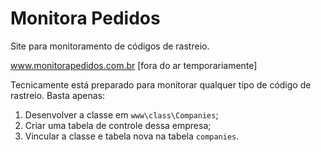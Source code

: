 # Monitora Pedidos
Site para monitoramento de códigos de rastreio. 

www.monitorapedidos.com.br [fora do ar temporariamente]

Tecnicamente está preparado para monitorar qualquer tipo de código de rastreio. Basta apenas:
1. Desenvolver a classe em `www\class\Companies`;
2. Criar uma tabela de controle dessa empresa;
3. Vincular a classe e tabela nova na tabela `companies`.
